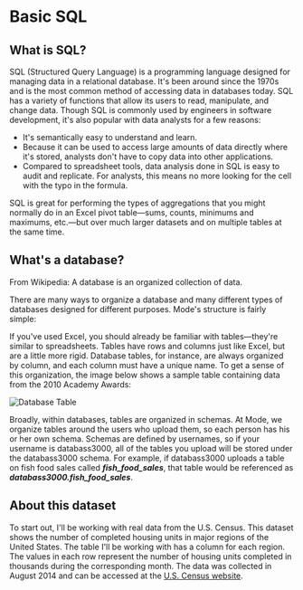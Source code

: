 
# Basic SQL

## What is SQL?

SQL (Structured Query Language) is a programming language designed for managing data in a relational database. It's been around since the 1970s and is the most common method of accessing data in databases today. SQL has a variety of functions that allow its users to read, manipulate, and change data. Though SQL is commonly used by engineers in software development, it's also popular with data analysts for a few reasons:

- It's semantically easy to understand and learn.
- Because it can be used to access large amounts of data directly where it's stored, analysts don't have to copy data into other applications.
- Compared to spreadsheet tools, data analysis done in SQL is easy to audit and replicate. For analysts, this means no more looking for the cell with the typo in the formula.

SQL is great for performing the types of aggregations that you might normally do in an Excel pivot table—sums, counts, minimums and maximums, etc.—but over much larger datasets and on multiple tables at the same time.

## What's a database?

From Wikipedia: A database is an organized collection of data.

There are many ways to organize a database and many different types of databases designed for different purposes. Mode's structure is fairly simple:

If you've used Excel, you should already be familiar with tables—they're similar to spreadsheets. Tables have rows and columns just like Excel, but are a little more rigid. Database tables, for instance, are always organized by column, and each column must have a unique name. To get a sense of this organization, the image below shows a sample table containing data from the 2010 Academy Awards:

![Database Table](https://mode.com/resources/images/the-basics/sample-table.png)

Broadly, within databases, tables are organized in schemas. At Mode, we organize tables around the users who upload them, so each person has his or her own schema. Schemas are defined by usernames, so if your username is databass3000, all of the tables you upload will be stored under the databass3000 schema. For example, if databass3000 uploads a table on fish food sales called ***fish_food_sales***, that table would be referenced as ***databass3000.fish_food_sales***.

## About this dataset

To start out, I'll be working with real data from the U.S. Census. This dataset shows the number of completed housing units in major regions of the United States. The table I'll be working with has a column for each region. The values in each row represent the number of housing units completed in thousands during the corresponding month. The data was collected in August 2014 and can be accessed at the [U.S. Census website](https://www.census.gov/econ/currentdata/).
